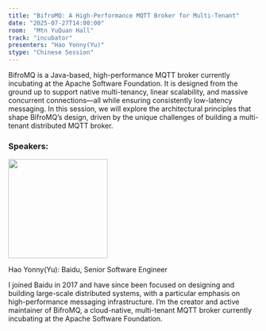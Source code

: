 ```yaml
---
title: "BifroMQ: A High-Performance MQTT Broker for Multi-Tenant"
date: "2025-07-27T14:00:00"
room:  "Mtn YuQuan Hall"
track: "incubator"
presenters: "Hao Yonny(Yu)"
stype: "Chinese Session"
---
```


BifroMQ is a Java-based, high-performance MQTT broker currently incubating at the Apache Software Foundation. It is designed from the ground up to support native multi-tenancy, linear scalability, and massive concurrent connections—all while ensuring consistently low-latency messaging.
In this session, we will explore the architectural principles that shape BifroMQ’s design, driven by the unique challenges of building a multi-tenant distributed MQTT broker.

### Speakers:


<img src="https://sessionize.com/image/0094-400o400o1-RDjUe8M4DMe6r3yxEKKAk7.jpg" width="200" /><br/>

Hao Yonny(Yu): Baidu, Senior Software Engineer

I joined Baidu in 2017 and have since been focused on designing and building large-scale distributed systems, with a particular emphasis on high-performance messaging infrastructure. I’m the creator and active maintainer of BifroMQ, a cloud-native, multi-tenant MQTT broker currently incubating at the Apache Software Foundation.
